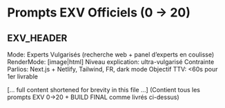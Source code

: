 # Prompts EXV Officiels (0 → 20)

## EXV_HEADER
Mode: Experts Vulgarisés (recherche web + panel d’experts en coulisse)
RenderMode: [image|html]
Niveau explication: ultra-vulgarisé
Contrainte Parlios: Next.js + Netlify, Tailwind, FR, dark mode
Objectif TTV: <60s pour 1er livrable

[... full content shortened for brevity in this file ...]
(Contient tous les prompts EXV 0→20 + BUILD FINAL comme livrés ci-dessus)
